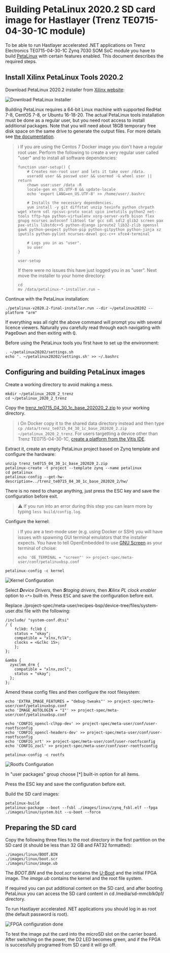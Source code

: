  # Building PetaLinux 2020.2 SD card image for Hastlayer (Trenz TE0715-04-30-1C module)

To be able to run Hastlayer accelerated .NET applications on Trenz Electronics TE0715-04-30-1C Zynq 7030 SOM SoC module you have to build [PetaLinux](https://www.xilinx.com/products/design-tools/embedded-software/petalinux-sdk.html) with certain features enabled. This document describes the required steps.

## Install Xilinx PetaLinux Tools 2020.2

Download PetaLinux 2020.2 installer from [Xilinx website](https://www.xilinx.com/support/download/index.html/content/xilinx/en/downloadNav/embedded-design-tools/2020-2.html):

![Download PetaLinux Installer](Images/PetalinuxDownloadInstaller.png)

Building PetaLinux requires a 64-bit Linux machine with supported RedHat 7-8, CentOS 7-8, or Ubuntu 16-18-20. The actual PetaLinux tools installation must be done as a regular user, but you need root access to install additional packages. Note that you will need about 18GB temporary free disk space on the same drive to generate the output files. For more details see [the documentation](https://www.xilinx.com/content/dam/xilinx/support/documentation/sw_manuals/xilinx2021_1/ug1144-petalinux-tools-reference-guide.pdf).

> ℹ️ If you are using the Centos 7 Docker image you don't have a regular root user. Perform the following to create a very regular user called "user" and to install all software dependencies:
> ```shell
> function user-setup() {
>     # Creates non-root user and lets it take over /data.
>     useradd user && passwd user && usermod -G wheel user || return
>     chown user:user /data -R
>     locale-gen en_US.UTF-8 && update-locale
>     echo 'export LANG=en_US.UTF-8' >> /home/user/.bashrc
>      
>     # Installs the necessary dependencies.
>     yum install -y git diffstat unzip texinfo python chrpath wget xterm sdl rpcsvc-proto socat cpio inetutils python2 net-tools tftp-hpa python-virtualenv xorg-server-xvfb bison flex gnupg ncurses autoconf libtool tar gcc sdl sdl2 glib2 screen pax pax-utils libstdc++5 python-django iproute2 lib32-zlib openssl gawk python-pexpect python-pip python-gitpython python-jinja xz iputils python-pylint ncurses-devel gcc-c++ xfce4-terminal
>     
>     # Logs you in as "user".
>     su user
> }
> 
> user-setup
> ```
> 
> If there were no issues this have just logged you in as "user". Next move the installer to your home directory:
> ```shell
> cd
> mv /data/petalinux-*-installer.run ~
> ```

Continue with the PetaLinux installation:

```shell
./petalinux-v2020.2-final-installer.run --dir ~/petalinux20202 --platform "arm"
```

If everything was all right the above command will prompt you with several licence viewers. Naturally you carefully read through each navigating with <kbd>PageDown</kbd> and then exiting with <kbd>Q</kbd>.

Before using the PetaLinux tools you first have to set up the environment:

```shell
. ~/petalinux20202/settings.sh
echo '. ~/petalinux20202/settings.sh' >> ~/.bashrc
```

## Configuring and building PetaLinux images

Create a working directory to avoid making a mess.

```shell
mkdir ~/petalinux_2020_2_trenz
cd ~/petalinux_2020_2_trenz
```

Copy the [trenz_te0715_04_30_1c_base_202020_2.zip](Attachments/trenz_te0715_04_30_1c_base_202020_2.zip) to your working directory.

> ℹ️ On Docker copy it to the shared data directory instead and then type `cp /data/trenz_te0715_04_30_1c_base_202020_2.zip ~/petalinux_2020_2_trenz`.
> For users targetting a device other than Trenz TE0715-04-30-1C, [create a platform from the Vitis IDE](https://www.xilinx.com/html_docs/xilinx2020_2/vitis_doc/ake1565072995407.html).
> 
Extract it, create an empty PetaLinux project based on Zynq template and configure the hardware:

```shell
unzip trenz_te0715_04_30_1c_base_202020_2.zip
petalinux-create -t project --template zynq --name petalinux
cd petalinux
petalinux-config --get-hw-description=../trenz_te0715_04_30_1c_base_202020_2/hw/
```

There is no need to change anything, just press the ESC key and save the configuration before exit.

> ⚠️ If you run into an error during this step you can learn more by typing `less build/config.log`.

Configure the kernel:

> ℹ️ If you are a text-mode user (e.g. using Docker or SSH) you will have issues with spawning GUI terminal emulators that the installer expects. You have to tell OpenEmbedded to use [GNU Screen](https://www.gnu.org/software/screen/) as your terminal of choise:
> ```shell
> echo 'OE_TERMINAL = "screen"' >> project-spec/meta-user/conf/petalinuxbsp.conf
> ```

```shell
petalinux-config -c kernel
```

![Kernel Configuration](Images/PetalinuxKernelStagingXilinxPlClockEnabler.png)

Select _**D**evice Drivers_, then _**S**taging drivers_, then _**X**ilinx PL clock enabler_ option to `<*>` built-in.
Press <kbd>ESC</kbd> and save the configuration before exit.

Replace ./project-spec/meta-user/recipes-bsp/device-tree/files/system-user.dtsi file with the following:

```
/include/ "system-conf.dtsi"
/ {
    fclk0: fclk0 {
    status = "okay";
    compatible = "xlnx,fclk";
    clocks = <&clkc 15>;
    };
};

&amba {
  zyxclmm_drm {
    compatible = "xlnx,zocl";
    status = "okay";
  };
};
```

Amend these config files and then configure the root filesystem:

```shell
echo 'EXTRA_IMAGE_FEATURES = "debug-tweaks"' >> project-spec/meta-user/conf/petalinuxbsp.conf
echo 'IMAGE_AUTOLOGIN = "1"' >> project-spec/meta-user/conf/petalinuxbsp.conf

echo 'CONFIG_opencl-clhpp-dev' >> project-spec/meta-user/conf/user-rootfsconfig
echo 'CONFIG_opencl-headers-dev' >> project-spec/meta-user/conf/user-rootfsconfig
echo 'CONFIG_xrt' >> project-spec/meta-user/conf/user-rootfsconfig
echo 'CONFIG_zocl' >> project-spec/meta-user/conf/user-rootfsconfig

petalinux-config -c rootfs
```

![Rootfs Configuration](Images/PetalinuxRootfsUserPackages.png)

In "user packages" group choose [*] built-in option for all items.

Press the ESC key and save the configuration before exit.

Build the SD card images:

```shell
petalinux-build
petalinux-package --boot --fsbl ./images/linux/zynq_fsbl.elf --fpga ./images/linux/system.bit --u-boot --force
```

## Preparing the SD card

Copy the following three files to the root directory in the first partition on the SD card (it should be less than 32 GB and FAT32 formatted):

```
./images/linux/BOOT.BIN
./images/linux/boot.scr
./images/linux/image.ub
```

The _BOOT.BIN_ and the _boot.scr_ contains the [U-Boot](https://www.denx.de/wiki/U-Boot/) and the initial FPGA image. The _image.ub_ contains the kernel and the root file system.

If required you can put additional content on the SD card, and after booting PetaLinux you can access the SD card content in cd /media/sd-mmcblk0p1/ directory.

To run Hastlayer accelerated .NET applications you should log in as root (the default password is root).



![FPGA configuration done](Images/TE0715-04-30-LED.jpg)

To test the image put the card into the microSD slot on the carrier board. After switching on the power, the D2 LED becomes green, and if the FPGA is successfully programed from SD card it will go off.
